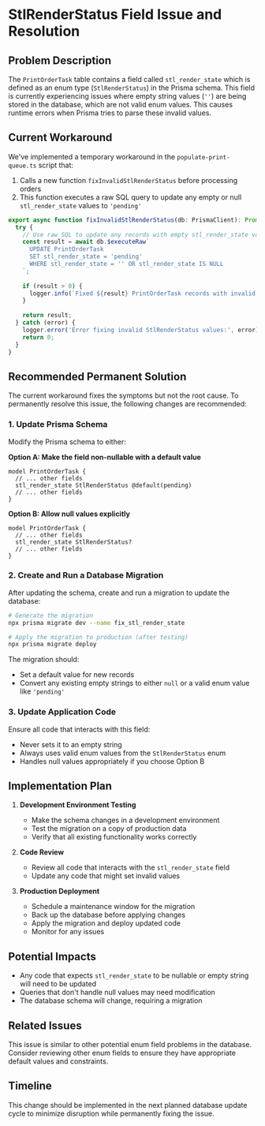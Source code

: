 # StlRenderStatus Field Issue and Resolution

## Problem Description

The `PrintOrderTask` table contains a field called `stl_render_state` which is defined as an enum type (`StlRenderStatus`) in the Prisma schema. This field is currently experiencing issues where empty string values (`''`) are being stored in the database, which are not valid enum values. This causes runtime errors when Prisma tries to parse these invalid values.

## Current Workaround

We've implemented a temporary workaround in the `populate-print-queue.ts` script that:

1. Calls a new function `fixInvalidStlRenderStatus` before processing orders
2. This function executes a raw SQL query to update any empty or null `stl_render_state` values to `'pending'`

```typescript
export async function fixInvalidStlRenderStatus(db: PrismaClient): Promise<number> {
  try {
    // Use raw SQL to update any records with empty stl_render_state values
    const result = await db.$executeRaw`
      UPDATE PrintOrderTask
      SET stl_render_state = 'pending'
      WHERE stl_render_state = '' OR stl_render_state IS NULL
    `;
    
    if (result > 0) {
      logger.info(`Fixed ${result} PrintOrderTask records with invalid stl_render_state values`);
    }
    
    return result;
  } catch (error) {
    logger.error('Error fixing invalid StlRenderStatus values:', error);
    return 0;
  }
}
```

## Recommended Permanent Solution

The current workaround fixes the symptoms but not the root cause. To permanently resolve this issue, the following changes are recommended:

### 1. Update Prisma Schema

Modify the Prisma schema to either:

**Option A: Make the field non-nullable with a default value**

```prisma
model PrintOrderTask {
  // ... other fields
  stl_render_state StlRenderStatus @default(pending)
  // ... other fields
}
```

**Option B: Allow null values explicitly**

```prisma
model PrintOrderTask {
  // ... other fields
  stl_render_state StlRenderStatus?
  // ... other fields
}
```

### 2. Create and Run a Database Migration

After updating the schema, create and run a migration to update the database:

```bash
# Generate the migration
npx prisma migrate dev --name fix_stl_render_state

# Apply the migration to production (after testing)
npx prisma migrate deploy
```

The migration should:
- Set a default value for new records
- Convert any existing empty strings to either `null` or a valid enum value like `'pending'`

### 3. Update Application Code

Ensure all code that interacts with this field:
- Never sets it to an empty string
- Always uses valid enum values from the `StlRenderStatus` enum
- Handles null values appropriately if you choose Option B

## Implementation Plan

1. **Development Environment Testing**
   - Make the schema changes in a development environment
   - Test the migration on a copy of production data
   - Verify that all existing functionality works correctly

2. **Code Review**
   - Review all code that interacts with the `stl_render_state` field
   - Update any code that might set invalid values

3. **Production Deployment**
   - Schedule a maintenance window for the migration
   - Back up the database before applying changes
   - Apply the migration and deploy updated code
   - Monitor for any issues

## Potential Impacts

- Any code that expects `stl_render_state` to be nullable or empty string will need to be updated
- Queries that don't handle null values may need modification
- The database schema will change, requiring a migration

## Related Issues

This issue is similar to other potential enum field problems in the database. Consider reviewing other enum fields to ensure they have appropriate default values and constraints.

## Timeline

This change should be implemented in the next planned database update cycle to minimize disruption while permanently fixing the issue.
